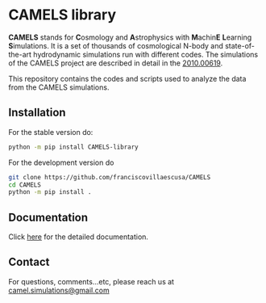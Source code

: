 # CAMELS library

**CAMELS** stands for **C**osmology and **A**strophysics with **M**achin**E** **L**earning **S**imulations. It is a set of thousands of cosmological N-body and state-of-the-art hydrodynamic simulations run with different codes. The simulations of the CAMELS project are described in detail in the [2010.00619](https://arxiv.org/abs/2010.00619).

This repository contains the codes and scripts used to analyze the data from the CAMELS simulations.

## Installation

For the stable version do:

``` sh
python -m pip install CAMELS-library
```

For the development version do

```sh 
git clone https://github.com/franciscovillaescusa/CAMELS
cd CAMELS
python -m pip install .
```

## Documentation 

Click [here](https://camels.readthedocs.io) for the detailed documentation. 


## Contact

For questions, comments...etc, please reach us at camel.simulations@gmail.com

